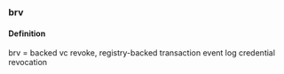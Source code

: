 ### brv

<h4>Definition</h4><p>brv = backed vc revoke, registry-backed transaction event log credential revocation</p>